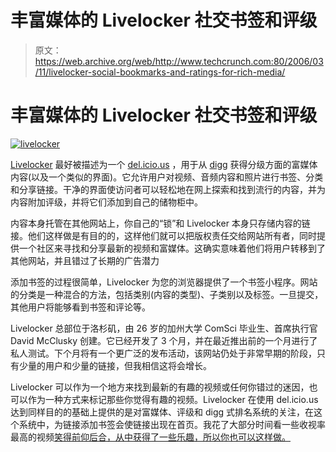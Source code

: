 # 丰富媒体的 Livelocker 社交书签和评级

> 原文：<https://web.archive.org/web/http://www.techcrunch.com:80/2006/03/11/livelocker-social-bookmarks-and-ratings-for-rich-media/>

# 丰富媒体的 Livelocker 社交书签和评级

[![livelocker](img/f46d7507ffa513d311c94ca717f22f68.png)](https://web.archive.org/web/20200922173229/http://www.livelocker.com/)

[Livelocker](https://web.archive.org/web/20200922173229/http://www.livelocker.com/) 最好被描述为一个 [del.icio.us](https://web.archive.org/web/20200922173229/http://del.icio.us/) ，用于从 [digg](https://web.archive.org/web/20200922173229/http://www.digg.com/) 获得分级方面的富媒体内容(以及一个类似的界面)。它允许用户对视频、音频内容和照片进行书签、分类和分享链接。干净的界面使访问者可以轻松地在网上探索和找到流行的内容，并为内容附加评级，并将它们添加到自己的储物柜中。

内容本身托管在其他网站上，你自己的“锁”和 Livelocker 本身只存储内容的链接。他们这样做是有目的的，这样他们就可以把版权责任交给网站所有者，同时提供一个社区来寻找和分享最新的视频和富媒体。这确实意味着他们将用户转移到了其他网站，并且错过了长期的广告潜力

添加书签的过程很简单，Livelocker 为您的浏览器提供了一个书签小程序。网站的分类是一种混合的方法，包括类别(内容的类型)、子类别以及标签。一旦提交，其他用户将能够看到书签和评论等。

Livelocker 总部位于洛杉矶，由 26 岁的加州大学 ComSci 毕业生、首席执行官 David McClusky 创建。它已经开发了 3 个月，并在最近推出前的一个月进行了私人测试。下个月将有一个更广泛的发布活动，该网站仍处于非常早期的阶段，只有少量的用户和少量的链接，但我相信这将会增长。

Livelocker 可以作为一个地方来找到最新的有趣的视频或任何你错过的迷因，也可以作为一种方式来标记那些你觉得有趣的视频。Livelocker 在使用 del.icio.us 达到同样目的的基础上提供的是对富媒体、评级和 digg 式排名系统的关注，在这个系统中，为链接添加书签会使链接出现在首页。我花了大部分时间看一些收视率最高的视频[笑得前仰后合，从中获得了一些乐趣，所以你也可以这样做。](https://web.archive.org/web/20200922173229/http://www.livelocker.com/Explore.aspx?category=videos&subcategory=comedy)